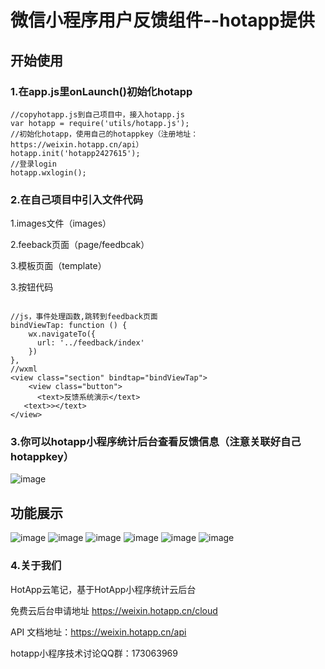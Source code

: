 # 微信小程序用户反馈组件--hotapp提供




## 开始使用
### 1.在app.js里onLaunch()初始化hotapp
```
//copyhotapp.js到自己项目中，接入hotapp.js
var hotapp = require('utils/hotapp.js');
//初始化hotapp，使用自己的hotappkey（注册地址：https://weixin.hotapp.cn/api）
hotapp.init('hotapp2427615');
//登录login
hotapp.wxlogin();
```
### 2.在自己项目中引入文件代码

1.images文件（images）

2.feeback页面（page/feedbcak）

3.模板页面（template）

3.按钮代码
```

//js，事件处理函数,跳转到feedback页面
bindViewTap: function () {
    wx.navigateTo({
      url: '../feedback/index'
    })
},
//wxml
<view class="section" bindtap="bindViewTap">
    <view class="button">
      <text>反馈系统演示</text>
   <text>></text>
</view>
```
### 3.你可以hotapp小程序统计后台查看反馈信息（注意关联好自己hotappkey）
![image](http://7xn9on.com1.z0.glb.clouddn.com/IMG_0098.PNG)
## 功能展示
![image](http://7xn9on.com1.z0.glb.clouddn.com/IMG_0090.PNG?imageView2/2/w/300/h/500/interlace/0/q/100)
![image](http://7xn9on.com1.z0.glb.clouddn.com/IMG_0091.PNG?imageView2/2/w/300/h/500/interlace/0/q/100)
![image](http://7xn9on.com1.z0.glb.clouddn.com/IMG_0094.PNG?imageView2/2/w/300/h/500/interlace/0/q/100)
![image](http://7xn9on.com1.z0.glb.clouddn.com/IMG_0095.PNG?imageView2/2/w/300/h/500/interlace/0/q/100)
![image](http://7xn9on.com1.z0.glb.clouddn.com/IMG_0096.PNG?imageView2/2/w/300/h/500/interlace/0/q/1000)
![image](http://7xn9on.com1.z0.glb.clouddn.com/IMG_0097.PNG?imageView2/2/w/300/h/500/interlace/0/q/100)

### 4.关于我们

HotApp云笔记，基于HotApp小程序统计云后台

免费云后台申请地址 https://weixin.hotapp.cn/cloud

API 文档地址：https://weixin.hotapp.cn/api

hotapp小程序技术讨论QQ群：173063969
